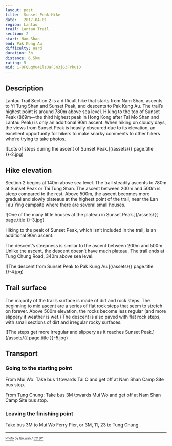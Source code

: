 ```yaml
---
layout: post
title:  Sunset Peak Hike
date:   2017-04-01
region: Lantau
trail: Lantau Trail
section: 2
start: Nam Shan
end: Pak Kung Au
difficulty: Hard
duration: 3h
distance: 6.5km
rating: 5
mid: 1-OFQuqMu41lsJaFJn3jG3FrkuI0
---
```


## Description

Lantau Trail Section 2 is a difficult hike that starts from Nam Shan, ascents to Yi Tung Shan and Sunset Peak, and descents to Pak Kung Au. The trail’s highest point is around 780m above sea level. Hiking to the top of Sunset Peak (869m—the third highest peak in Hong Kong after Tai Mo Shan and Lantau Peak) is only an additional 90m ascent. When hiking on cloudy days, the views from Sunset Peak is heavily obscured due to its elevation, an excellent opportunity for hikers to make snarky comments to other hikers who’re trying to take photos.

![Lots of steps during the ascent of Sunset Peak.](/assets/{{ page.title }}-2.jpg)

## Hike elevation

Section 2 begins at 140m above sea level. The trail steadily ascents to 780m at Sunset Peak or Tai Tung Shan. The ascent between 200m and 500m is steep compared to the rest. Above 500m, the ascent becomes more gradual and slowly plateaus at the highest point of the trail, near the Lan Tau Ying campsite where there are several small houses.

![One of the many little houses at the plateau in Sunset Peak.](/assets/{{ page.title }}-3.jpg)

Hiking to the peak of Sunset Peak, which isn’t included in the trail, is an additional 90m ascent.

The descent’s steepness is similar to the ascent between 200m and 500m. Unlike the ascent, the descent doesn’t have much plateau. The trail ends at Tung Chung Road, 340m above sea level.

![The descent from Sunset Peak to Pak Kung Au.](/assets/{{ page.title }}-4.jpg)

## Trail surface

The majority of the trail’s surface is made of dirt and rock steps. The beginning to mid ascent are a series of flat rock steps that seem to stretch on forever. Above 500m elevation, the rocks become less regular (and more slippery if weather is wet.) The descent is also paved with flat rock steps, with small sections of dirt and irregular rocky surfaces.

![The steps get more irregular and slippery as it reaches Sunset Peak.](/assets/{{ page.title }}-5.jpg)

## Transport

### Going to the starting point

From Mui Wo: Take bus 1 towards Tai O and get off at Nam Shan Camp Site bus stop.

From Tung Chung: Take bus 3M towards Mui Wo and get off at Nam Shan Camp Site bus stop.

### Leaving the finishing point

Take bus 3M to Mui Wo Ferry Pier, or 3M, 11, 23 to Tung Chung.

---

<sub><sup>[Photo](https://flic.kr/p/iBBnjb) by leo.wan / [CC BY](https://creativecommons.org/licenses/by/2.0/)</sup></sub>